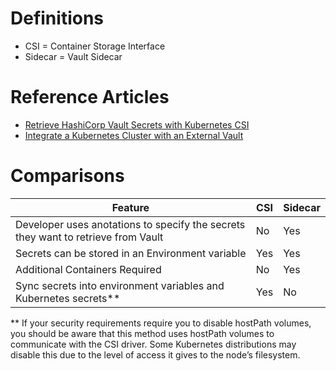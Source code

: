# Definitions

- CSI = Container Storage Interface
- Sidecar = Vault Sidecar

# Reference Articles

- [Retrieve HashiCorp Vault Secrets with Kubernetes CSI](https://www.hashicorp.com/blog/retrieve-hashicorp-vault-secrets-with-kubernetes-csi)
- [Integrate a Kubernetes Cluster with an External Vault](https://learn.hashicorp.com/tutorials/vault/kubernetes-external-vault)

# Comparisons

|Feature | CSI  | Sidecar  |
|---|---|---|
| Developer uses anotations to specify the secrets they want to retrieve from Vault |  No  | Yes  |
| Secrets can be stored in an Environment variable   |  Yes | Yes   |
| Additional Containers Required | No | Yes |
| Sync secrets into environment variables and Kubernetes secrets** | Yes | No |


** If your security requirements require you to disable hostPath volumes, you should be aware that this method uses hostPath volumes to communicate with the CSI driver. Some Kubernetes distributions may disable this due to the level of access it gives to the node’s filesystem.

